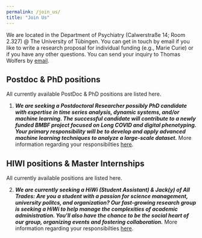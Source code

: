 ```yaml
---
permalink: /join_us/
title: "Join Us"
---
```


We are located in the Department of Psychiatry (Calwerstraße 14; Room 2.327) @ The University of Tübingen. You can get in touch by email if you like to write a research proposal for individual funding (e.g., Marie Curie) or if you have any other questions. You can send your inquiry to Thomas Wolfers by [email](mailto:dr.thomas.wolfers@gmail.com).

## Postdoc & PhD positions
All currently available PostDoc & PhD positions are listed here.

1) ***We are seeking a Postdoctoral Researcher possibly PhD candidate with expertise in time series analysis, dynamic systems, and/or machine learning. The successful candidate will contribute to a newly funded BMBF project focused on Long COVID and digital phenotyping. Your primary responsibility will be to develop and apply advanced machine learning techniques to analyze a large-scale dataset.*** More information regarding your responsibilties [here](https://MHM-lab.github.io/files/PostDoc_Position3.pdf).

## HIWI positions & Master Internships
All currently available positions are listed here.

2) ***We are currently seeking a HiWi (Student Assistant) & Jack(y) of All Trades: Are you a student with a passion for science management, university politcs, and organization? Our fast-growing research group is seeking a HiWi to help manage the complexities of academic administration. You'll also have the chance to be the social heart of our group, organizing events and fostering collaboration.*** More information regarding your responsibilties [here](https://MHM-lab.github.io/files/HiWi_10hours_2years.pdf).
